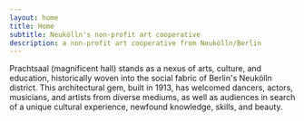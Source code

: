 ```yaml
---
layout: home
title: Home
subtitle: Neukölln's non-profit art cooperative
description: a non-profit art cooperative from Neukölln/Berlin
---
```

Prachtsaal (magnificent hall) stands as a nexus of arts, culture, and education, historically woven into the
social fabric of Berlin's Neukölln district. This architectural gem, built in 1913, has welcomed dancers, actors,
musicians, and artists from diverse mediums, as well as audiences in search of a unique cultural experience,
newfound knowledge, skills, and beauty.
